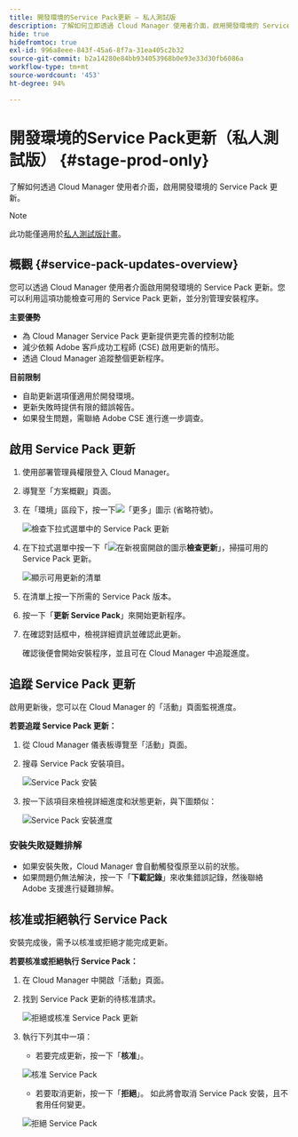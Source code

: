 ```yaml
---
title: 開發環境的Service Pack更新 — 私人測試版
description: 了解如何立即透過 Cloud Manager 使用者介面，啟用開發環境的 Service Pack 更新。
hide: true
hidefromtoc: true
exl-id: 996a8eee-843f-45a6-8f7a-31ea405c2b32
source-git-commit: b2a14280e84bb934053968b0e93e33d30fb6086a
workflow-type: tm+mt
source-wordcount: '453'
ht-degree: 94%

---
```


# 開發環境的Service Pack更新（私人測試版） {#stage-prod-only}

了解如何透過 Cloud Manager 使用者介面，啟用開發環境的 Service Pack 更新。

>[!NOTE]
>
>此功能僅適用於[私人測試版計畫](/help/release-notes/current.md#beta-program)。

## 概觀 {#service-pack-updates-overview}

您可以透過 Cloud Manager 使用者介面啟用開發環境的 Service Pack 更新。您可以利用這項功能檢查可用的 Service Pack 更新，並分別管理安裝程序。

**主要優勢**

* 為 Cloud Manager Service Pack 更新提供更完善的控制功能
* 減少依賴 Adobe 客戶成功工程師 (CSE) 啟用更新的情形。
* 透過 Cloud Manager 追蹤整個更新程序。

**目前限制**

* 自助更新選項僅適用於開發環境。
* 更新失敗時提供有限的錯誤報告。
* 如果發生問題，需聯絡 Adobe CSE 進行進一步調查。

## 啟用 Service Pack 更新

1. 使用部署管理員權限登入 Cloud Manager。
1. 導覽至「方案概觀」頁面。
1. 在「環境」區段下，按一下![「更多」圖示 (省略符號)](https://spectrum.adobe.com/static/icons/workflow_18/Smock_More_18_N.svg)。

   ![檢查下拉式選單中的 Service Pack 更新](/help/using/assets/service-pack-check-for-updates.png)

1. 在下拉式選單中按一下「![在新視窗開啟的圖示](https://spectrum.adobe.com/static/icons/workflow_18/Smock_OpenInLight_18_N.svg)**檢查更新**」，掃描可用的 Service Pack 更新。

   ![顯示可用更新的清單](/help/using/assets/service-pack-versions.png)

1. 在清單上按一下所需的 Service Pack 版本。
1. 按一下「**更新 Service Pack**」來開始更新程序。
1. 在確認對話框中，檢視詳細資訊並確認此更新。

   確認後便會開始安裝程序，並且可在 Cloud Manager 中追蹤進度。

## 追蹤 Service Pack 更新

啟用更新後，您可以在 Cloud Manager 的「活動」頁面監視進度。

**若要追蹤 Service Pack 更新：**

1. 從 Cloud Manager 儀表板導覽至「活動」頁面。
1. 搜尋 Service Pack 安裝項目。

   ![Service Pack 安裝](/help/using/assets/service-pack-installation.png)

1. 按一下該項目來檢視詳細進度和狀態更新，與下圖類似：

   ![Service Pack 安裝進度](/help/using/assets/service-pack-progression.png)

### 安裝失敗疑難排解

* 如果安裝失敗，Cloud Manager 會自動觸發復原至以前的狀態。
* 如果問題仍無法解決，按一下「**下載記錄**」來收集錯誤記錄，然後聯絡 Adobe 支援進行疑難排解。

## 核准或拒絕執行 Service Pack

安裝完成後，需予以核准或拒絕才能完成更新。

**若要核准或拒絕執行 Service Pack：**

1. 在 Cloud Manager 中開啟「活動」頁面。
1. 找到 Service Pack 更新的待核准請求。

   ![拒絕或核准 Service Pack 更新](/help/using/assets/service-pack-reject-approve.png)

1. 執行下列其中一項：

   * 若要完成更新，按一下「**核准**」。

   ![核准 Service Pack](/help/using/assets/service-pack-approve.png)

   * 若要取消更新，按一下「**拒絕**」。
如此將會取消 Service Pack 安裝，且不套用任何變更。

   ![拒絕 Service Pack](/help/using/assets/service-pack-reject.png)
